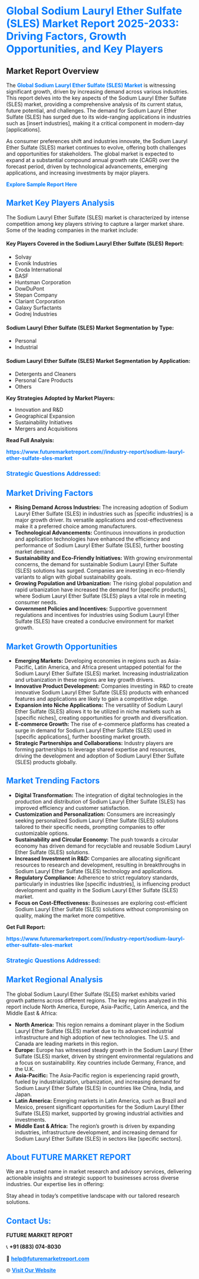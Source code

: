 <h1 style="color: #007BFF;">Global Sodium Lauryl Ether Sulfate (SLES) Market Report 2025-2033: Driving Factors, Growth Opportunities, and Key Players</h1>

<section id="overview">
<h2>Market Report Overview</h2>
<p>The <a href="https://www.futuremarketreport.com//industry-report/sodium-lauryl-ether-sulfate-sles-market" style="color: #007BFF; text-decoration: none;"><strong>Global Sodium Lauryl Ether Sulfate (SLES) Market</strong></a> is witnessing significant growth, driven by increasing demand across various industries. This report delves into the key aspects of the Sodium Lauryl Ether Sulfate (SLES) market, providing a comprehensive analysis of its current status, future potential, and challenges. The demand for Sodium Lauryl Ether Sulfate (SLES) has surged due to its wide-ranging applications in industries such as [insert industries], making it a critical component in modern-day [applications].</p>
<p>As consumer preferences shift and industries innovate, the Sodium Lauryl Ether Sulfate (SLES) market continues to evolve, offering both challenges and opportunities for stakeholders. The global market is expected to expand at a substantial compound annual growth rate (CAGR) over the forecast period, driven by technological advancements, emerging applications, and increasing investments by major players.</p>
</section>

<section id="overview">
<p><a href="https://www.futuremarketreport.com//request-sample/reportId=61316" style="color: #007BFF; text-decoration: none;"><strong>Explore Sample Report Here</strong></a></p>
</section>

<section id="key-players">
<h2 style="color: #007BFF;">Market Key Players Analysis</h2>
<p>The Sodium Lauryl Ether Sulfate (SLES) market is characterized by intense competition among key players striving to capture a larger market share. Some of the leading companies in the market include:</p>
<h4>Key Players Covered in the Sodium Lauryl Ether Sulfate (SLES) Report:</h4>
<ul><li>Solvay</li><li>Evonik Industries</li><li>Croda International</li><li>BASF</li><li>Huntsman Corporation</li><li>DowDuPont</li><li>Stepan Company</li><li>Clariant Corporation</li><li>Galaxy Surfactants</li><li>Godrej Industries</li></ul>
<h4>Sodium Lauryl Ether Sulfate (SLES) Market Segmentation by Type:</h4>
<ul><li>Personal</li><li>Industrial</li></ul>

<h4>Sodium Lauryl Ether Sulfate (SLES) Market Segmentation by Application:</h4>
<ul><li>Detergents and Cleaners</li><li>Personal Care Products</li><li>Others</li></ul>
<p><strong>Key Strategies Adopted by Market Players:</strong></p>
<ul>
<li>Innovation and R&D</li>
<li>Geographical Expansion</li>
<li>Sustainability Initiatives</li>
<li>Mergers and Acquisitions</li>
</ul>
</section>

<section>
<p><strong>Read Full Analysis: </strong></p><a href="https://www.futuremarketreport.com//industry-report/sodium-lauryl-ether-sulfate-sles-market" style="color: #007BFF; text-decoration: none;"><strong>https://www.futuremarketreport.com//industry-report/sodium-lauryl-ether-sulfate-sles-market</strong></a>
<h3 style="color: #007BFF;">Strategic Questions Addressed:</h3>
</section>

<section id="driving-factors">
<h2 style="color: #007BFF;">Market Driving Factors</h2>
<ul>
<li><strong>Rising Demand Across Industries:</strong> The increasing adoption of Sodium Lauryl Ether Sulfate (SLES) in industries such as [specific industries] is a major growth driver. Its versatile applications and cost-effectiveness make it a preferred choice among manufacturers.</li>
<li><strong>Technological Advancements:</strong> Continuous innovations in production and application technologies have enhanced the efficiency and performance of Sodium Lauryl Ether Sulfate (SLES), further boosting market demand.</li>
<li><strong>Sustainability and Eco-Friendly Initiatives:</strong> With growing environmental concerns, the demand for sustainable Sodium Lauryl Ether Sulfate (SLES) solutions has surged. Companies are investing in eco-friendly variants to align with global sustainability goals.</li>
<li><strong>Growing Population and Urbanization:</strong> The rising global population and rapid urbanization have increased the demand for [specific products], where Sodium Lauryl Ether Sulfate (SLES) plays a vital role in meeting consumer needs.</li>
<li><strong>Government Policies and Incentives:</strong> Supportive government regulations and incentives for industries using Sodium Lauryl Ether Sulfate (SLES) have created a conducive environment for market growth.</li>
</ul>
</section>

<section id="growth-opportunities">
<h2 style="color: #007BFF;">Market Growth Opportunities</h2>
<ul>
<li><strong>Emerging Markets:</strong> Developing economies in regions such as Asia-Pacific, Latin America, and Africa present untapped potential for the Sodium Lauryl Ether Sulfate (SLES) market. Increasing industrialization and urbanization in these regions are key growth drivers.</li>
<li><strong>Innovative Product Development:</strong> Companies investing in R&D to create innovative Sodium Lauryl Ether Sulfate (SLES) products with enhanced features and applications are likely to gain a competitive edge.</li>
<li><strong>Expansion into Niche Applications:</strong> The versatility of Sodium Lauryl Ether Sulfate (SLES) allows it to be utilized in niche markets such as [specific niches], creating opportunities for growth and diversification.</li>
<li><strong>E-commerce Growth:</strong> The rise of e-commerce platforms has created a surge in demand for Sodium Lauryl Ether Sulfate (SLES) used in [specific applications], further boosting market growth.</li>
<li><strong>Strategic Partnerships and Collaborations:</strong> Industry players are forming partnerships to leverage shared expertise and resources, driving the development and adoption of Sodium Lauryl Ether Sulfate (SLES) products globally.</li>
</ul>
</section>

<section id="trending-factors">
<h2 style="color: #007BFF;">Market Trending Factors</h2>
<ul>
<li><strong>Digital Transformation:</strong> The integration of digital technologies in the production and distribution of Sodium Lauryl Ether Sulfate (SLES) has improved efficiency and customer satisfaction.</li>
<li><strong>Customization and Personalization:</strong> Consumers are increasingly seeking personalized Sodium Lauryl Ether Sulfate (SLES) solutions tailored to their specific needs, prompting companies to offer customizable options.</li>
<li><strong>Sustainability and Circular Economy:</strong> The push towards a circular economy has driven demand for recyclable and reusable Sodium Lauryl Ether Sulfate (SLES) solutions.</li>
<li><strong>Increased Investment in R&D:</strong> Companies are allocating significant resources to research and development, resulting in breakthroughs in Sodium Lauryl Ether Sulfate (SLES) technology and applications.</li>
<li><strong>Regulatory Compliance:</strong> Adherence to strict regulatory standards, particularly in industries like [specific industries], is influencing product development and quality in the Sodium Lauryl Ether Sulfate (SLES) market.</li>
<li><strong>Focus on Cost-Effectiveness:</strong> Businesses are exploring cost-efficient Sodium Lauryl Ether Sulfate (SLES) solutions without compromising on quality, making the market more competitive.</li>
</ul>
</section>

<section>
<p><strong>Get Full Report: </strong></p><a href="https://www.futuremarketreport.com//industry-report/sodium-lauryl-ether-sulfate-sles-market" style="color: #007BFF; text-decoration: none;"><strong>https://www.futuremarketreport.com//industry-report/sodium-lauryl-ether-sulfate-sles-market</strong></a>
<h3 style="color: #007BFF;">Strategic Questions Addressed:</h3>
</section>


<section id="regional-analysis">
<h2 style="color: #007BFF;">Market Regional Analysis</h2>
<p>The global Sodium Lauryl Ether Sulfate (SLES) market exhibits varied growth patterns across different regions. The key regions analyzed in this report include North America, Europe, Asia-Pacific, Latin America, and the Middle East & Africa:</p>
<ul>
<li><strong>North America:</strong> This region remains a dominant player in the Sodium Lauryl Ether Sulfate (SLES) market due to its advanced industrial infrastructure and high adoption of new technologies. The U.S. and Canada are leading markets in this region.</li>
<li><strong>Europe:</strong> Europe has witnessed steady growth in the Sodium Lauryl Ether Sulfate (SLES) market, driven by stringent environmental regulations and a focus on sustainability. Key countries include Germany, France, and the U.K.</li>
<li><strong>Asia-Pacific:</strong> The Asia-Pacific region is experiencing rapid growth, fueled by industrialization, urbanization, and increasing demand for Sodium Lauryl Ether Sulfate (SLES) in countries like China, India, and Japan.</li>
<li><strong>Latin America:</strong> Emerging markets in Latin America, such as Brazil and Mexico, present significant opportunities for the Sodium Lauryl Ether Sulfate (SLES) market, supported by growing industrial activities and investments.</li>
<li><strong>Middle East & Africa:</strong> The region’s growth is driven by expanding industries, infrastructure development, and increasing demand for Sodium Lauryl Ether Sulfate (SLES) in sectors like [specific sectors].</li>
</ul>
</section>

<footer>
<h2 style="color: #007BFF;">About FUTURE MARKET REPORT</h2>
<p>We are a trusted name in market research and advisory services, delivering actionable insights and strategic support to businesses across diverse industries. Our expertise lies in offering:</p>

<p>Stay ahead in today’s competitive landscape with our tailored research solutions.</p>

<h2 style="color: #007BFF;">Contact Us:</h2>
<p><strong>FUTURE MARKET REPORT</strong></p>
<p>📞 <strong>+91 (883) 074-8030</strong></p>
<p>📧 <strong><a href="mailto:help@futuremarketreport.com" style="color: #007BFF;">help@futuremarketreport.com</a></strong></p>
<p>🌐 <strong><a href="https://www.futuremarketreport.com/" style="color: #007BFF;">Visit Our Website</a></strong></p>
</footer>